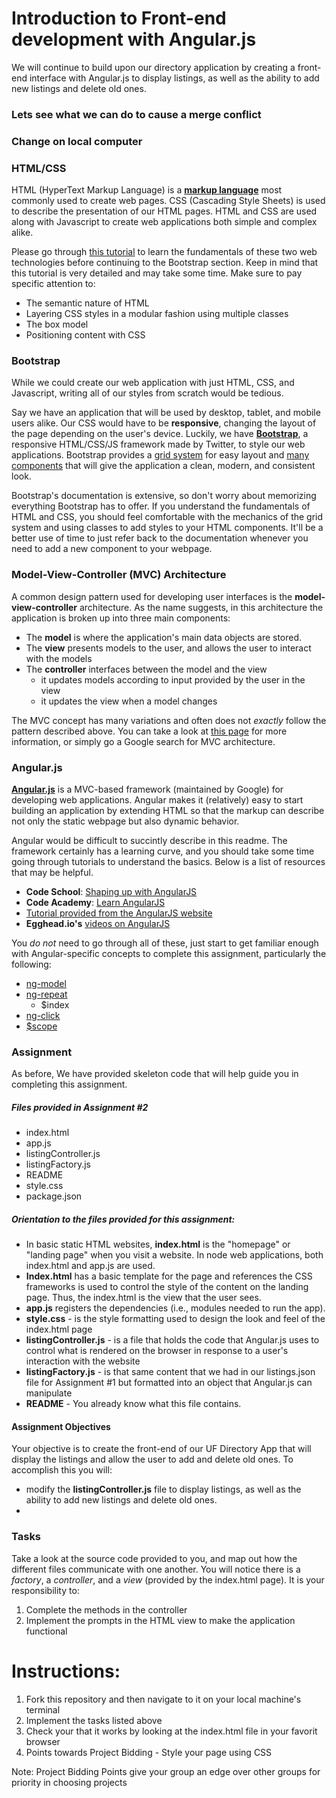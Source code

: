 # Introduction to Front-end development with Angular.js

We will continue to build upon our directory application by creating a front-end interface with Angular.js to display listings, as well as the ability to add new listings and delete old ones.


### Lets see what we can do to cause a merge conflict

### Change on local computer

### HTML/CSS

HTML (HyperText Markup Language) is a [**markup language**](https://en.wikipedia.org/wiki/Markup_language) most commonly used to create web pages. CSS (Cascading Style Sheets) is used to describe the presentation of our HTML pages. HTML and CSS are used along with Javascript to create web applications both simple and complex alike.

Please go through [this tutorial](http://learn.shayhowe.com) to learn the fundamentals of these two web technologies before continuing to the Bootstrap section. Keep in mind that this tutorial is very detailed and may take some time. Make sure to pay specific attention to:

-   The semantic nature of HTML
-   Layering CSS styles in a modular fashion using multiple classes
-   The box model
-   Positioning content with CSS

### Bootstrap

While we could create our web application with just HTML, CSS, and Javascript, writing all of our styles from scratch would be tedious.

Say we have an application that will be used by desktop, tablet, and mobile users alike. Our CSS would have to be **responsive**, changing the layout of the page depending on the user's device. Luckily, we have [**Bootstrap**](http://getbootstrap.com/), a responsive HTML/CSS/JS framework made by Twitter, to style our web applications. Bootstrap provides a [grid system](http://getbootstrap.com/css/#grid) for easy layout and [many components](http://getbootstrap.com/components/#nav) that will give the application a clean, modern, and consistent look.

Bootstrap's documentation is extensive, so don't worry about memorizing everything Bootstrap has to offer. If you understand the fundamentals of HTML and CSS, you should feel comfortable with the mechanics of the grid system and using classes to add styles to your HTML components. It'll be a better use of time to just refer back to the documentation whenever you need to add a new component to your webpage.

### Model-View-Controller (MVC) Architecture

A common design pattern used for developing user interfaces is the **model-view-controller** architecture. As the name suggests, in this architecture the application is broken up into three main components:

-   The **model** is where the application's main data objects are stored.
-   The **view** presents models to the user, and allows the user to interact with the models
-   The **controller** interfaces between the model and the view
    -   it updates models according to input provided by the user in the view
    -   it updates the view when a model changes

The MVC concept has many variations and often does not _exactly_ follow the pattern described above. You can take a look at [this page](https://developer.chrome.com/apps/app_frameworks) for more information, or simply go a Google search for MVC architecture.

### Angular.js

[**Angular.js**](https://angularjs.org/) is a MVC-based framework (maintained by Google) for developing web applications. Angular makes it (relatively) easy to start building an application by extending HTML so that the markup can describe not only the static webpage but also dynamic behavior.

Angular would be difficult to succintly describe in this readme. The framework certainly has a learning curve, and you should take some time going through tutorials to understand the basics. Below is a list of resources that may be helpful.

-   **Code School**: [Shaping up with AngularJS](https://www.codeschool.com/courses/shaping-up-with-angular-js)
-   **Code Academy**: [Learn AngularJS](https://www.codecademy.com/learn/learn-angularjs)
-   [Tutorial provided from the AngularJS website](https://docs.angularjs.org/tutorial)
-   **Egghead.io's** [videos on AngularJS](https://egghead.io/technologies/angularjs)

You _do not_ need to go through all of these, just start to get familiar enough with Angular-specific concepts to complete this assignment, particularly the following:

-   [ng-model](https://docs.angularjs.org/api/ng/directive/ngModel)
-   [ng-repeat](https://docs.angularjs.org/api/ng/directive/ngRepeat)
    -   $index
-   [ng-click](https://docs.angularjs.org/api/ng/directive/ngClick)
-   [$scope](https://docs.angularjs.org/guide/scope)

### Assignment

As before, We have provided skeleton code that will help guide you in completing this assignment.

##### Files provided in Assignment #2

-   index.html
-   app.js
-   listingController.js
-   listingFactory.js
-   README
-   style.css
-   package.json

##### Orientation to the files provided for this assignment:

-   In basic static HTML websites, **index.html** is the "homepage" or "landing page" when you visit a website. In node web applications, both index.html and app.js are used.
-   **Index.html** has a basic template for the page and references the CSS frameworks
    is used to control the style of the content on the landing page. Thus, the index.html is the view that the user sees.
-   **app.js** registers the dependencies (i.e., modules needed to run the app).
-   **style.css** - is the style formatting used to design the look and feel of the index.html page
-   **listingController.js** - is a file that holds the code that Angular.js uses to control what is rendered on the browser in response to a user's interaction with the website
-   **listingFactory.js** - is that same content that we had in our listings.json file for Assignment #1 but formatted into an object that Angular.js can manipulate
-   **README** - You already know what this file contains.

#### Assignment Objectives

Your objective is to create the front-end of our UF Directory App that will display the listings and allow the user to add and delete old ones.
To accomplish this you will:

-   modify the **listingController.js** file to display listings, as well as the ability to add new listings and delete old ones.
-

### Tasks

Take a look at the source code provided to you, and map out how the different files communicate with one another. You will notice there is a _factory_, a _controller_, and a _view_ (provided by the index.html page). It is your responsibility to:

1. Complete the methods in the controller
2. Implement the prompts in the HTML view to make the application functional

# Instructions:

1. Fork this repository and then navigate to it on your local machine's terminal
2. Implement the tasks listed above
3. Check your that it works by looking at the index.html file in your favorit browser
4. Points towards Project Bidding - Style your page using CSS

Note: Project Bidding Points give your group an edge over other groups for priority in choosing projects
